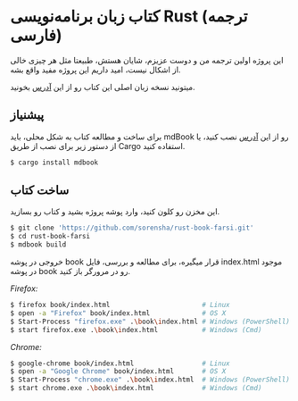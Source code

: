 # کتاب زبان برنامه‌نویسی Rust (ترجمه فارسی)
این پروژه اولین ترجمه من و دوست عزیزم، شایان هستش، طبیعتا مثل هر چیزی خالی از اشکال نیست، امید‌ داریم این پروژه مفید واقع بشه.

میتونید نسخه زبان اصلی این کتاب رو از این [آدرس](https://doc.rust-lang.org/book/) بخونید.

## پیشنیاز
برای ساخت و مطالعه کتاب به شکل محلی، باید mdBook رو از این [آدرس](mdBook) نصب کنید، یا از دستور زیر برای نصب از طریق Cargo استفاده کنید.

[mdBook]: https://github.com/rust-lang/mdBook/releases

```bash
$ cargo install mdbook
```

## ساخت کتاب
این مخزن رو کلون کنید، وارد پوشه پروژه بشید و کتاب رو بسازید.

```bash
$ git clone 'https://github.com/sorensha/rust-book-farsi.git'
$ cd rust-book-farsi
$ mdbook build
```

خروجی در پوشه book قرار میگیره، برای مطالعه و بررسی، فایل index.html موجود در پوشه book رو در مرورگر باز کنید.

_Firefox:_
```bash
$ firefox book/index.html                       # Linux
$ open -a "Firefox" book/index.html             # OS X
$ Start-Process "firefox.exe" .\book\index.html # Windows (PowerShell)
$ start firefox.exe .\book\index.html           # Windows (Cmd)
```

_Chrome:_
```bash
$ google-chrome book/index.html                 # Linux
$ open -a "Google Chrome" book/index.html       # OS X
$ Start-Process "chrome.exe" .\book\index.html  # Windows (PowerShell)
$ start chrome.exe .\book\index.html            # Windows (Cmd)
```